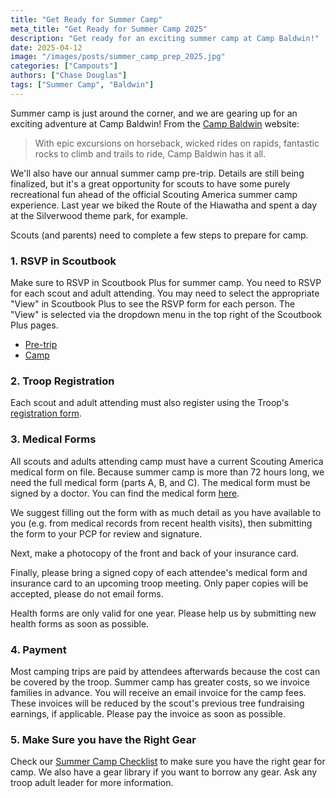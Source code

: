 ```yaml
---
title: "Get Ready for Summer Camp"
meta_title: "Get Ready for Summer Camp 2025"
description: "Get ready for an exciting summer camp at Camp Baldwin!"
date: 2025-04-12
image: "/images/posts/summer_camp_prep_2025.jpg"
categories: ["Campouts"]
authors: ["Chase Douglas"]
tags: ["Summer Camp", "Baldwin"]
---
```


Summer camp is just around the corner, and we are gearing up for an exciting adventure at Camp Baldwin! From the [Camp Baldwin](https://cpcscouting.org/project/camp-baldwin/) website: 

> With epic excursions on horseback, wicked rides on rapids, fantastic rocks to climb and trails to ride, Camp Baldwin has it all.

We'll also have our annual summer camp pre-trip. Details are still being finalized, but it's a great opportunity for scouts to have some purely recreational fun ahead of the official Scouting America summer camp experience. Last year we biked the Route of the Hiawatha and spent a day at the Silverwood theme park, for example.

Scouts (and parents) need to complete a few steps to prepare for camp.

### 1. RSVP in Scoutbook
Make sure to RSVP in Scoutbook Plus for summer camp. You need to RSVP for each scout and adult attending. You may need to select the appropriate "View" in Scoutbook Plus to see the RSVP form for each person. The "View" is selected via the dropdown menu in the top right of the Scoutbook Plus pages.

* [Pre-trip](https://advancements.scouting.org/calendar/event/6324748)
* [Camp](https://advancements.scouting.org/calendar/event/6188614)

### 2. Troop Registration
Each scout and adult attending must also register using the Troop's [registration form](https://form.jotform.com/Troop150/2025campbaldwin).

### 3. Medical Forms
All scouts and adults attending camp must have a current Scouting America medical form on file. Because summer camp is more than 72 hours long, we need the full medical form (parts A, B, and C). The medical form must be signed by a doctor. You can find the medical form [here](https://filestore.scouting.org/filestore/HealthSafety/pdf/680-001_ABC.pdf).

We suggest filling out the form with as much detail as you have available to you (e.g. from medical records from recent health visits), then submitting the form to your PCP for review and signature.

Next, make a photocopy of the front and back of your insurance card.

Finally, please bring a signed copy of each attendee's medical form and insurance card to an upcoming troop meeting. Only paper copies will be accepted, please do not email forms.

Health forms are only valid for one year. Please help us by submitting new health forms as soon as possible.

### 4. Payment
Most camping trips are paid by attendees afterwards because the cost can be covered by the troop. Summer camp has greater costs, so we invoice families in advance. You will receive an email invoice for the camp fees. These invoices will be reduced by the scout's previous tree fundraising earnings, if applicable. Please pay the invoice as soon as possible.

### 5. Make Sure you have the Right Gear
Check our [Summer Camp Checklist](/summer-camp-checklist) to make sure you have the right gear for camp. We also have a gear library if you want to borrow any gear. Ask any troop adult leader for more information.